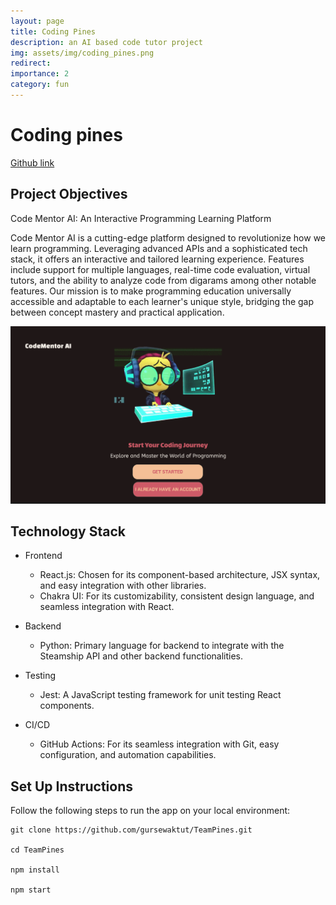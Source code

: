 ```yaml
---
layout: page
title: Coding Pines
description: an AI based code tutor project
img: assets/img/coding_pines.png
redirect: 
importance: 2
category: fun
---
```


# Coding pines

[Github link](https://github.com/gursewaktut/TeamPines.git)

## Project Objectives

Code Mentor AI: An Interactive Programming Learning Platform

Code Mentor AI is a cutting-edge platform designed to revolutionize how we learn programming. Leveraging advanced APIs and a sophisticated tech stack, it offers an interactive and tailored learning experience. Features include support for multiple languages, real-time code evaluation, virtual tutors, and the ability to analyze code from digarams among other notable features. Our mission is to make programming education universally accessible and adaptable to each learner's unique style, bridging the gap between concept mastery and practical application.

![Landing Page](assets/img/coding_pines.png "Code Mentor AI Landing Page")


## Technology Stack

- Frontend

    - React.js: Chosen for its component-based architecture, JSX syntax, and easy integration with other libraries.
    - Chakra UI: For its customizability, consistent design language, and seamless integration with React.

- Backend

    - Python: Primary language for backend to integrate with the Steamship API and other backend functionalities.

- Testing

    - Jest: A JavaScript testing framework for unit testing React components.

- CI/CD
    - GitHub Actions: For its seamless integration with Git, easy configuration, and automation capabilities.

## Set Up Instructions

Follow the following steps to run the app on your local environment:

```
git clone https://github.com/gursewaktut/TeamPines.git

cd TeamPines

npm install

npm start
```
